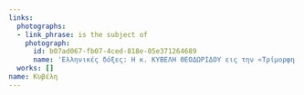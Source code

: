 ```yaml
---
links:
  photographs:
  - link_phrase: is the subject of
    photograph:
      id: b07ad067-fb07-4ced-818e-05e371264689
      name: 'Ελληνικές δόξες: Η κ. ΚΥΒΕΛΗ ΘΕΟΔΩΡΙΔΟΥ εις την «Τρίμορφη Γυναίκα»'
  works: []
name: Κυβέλη
---
```

